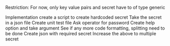 Restriction:
For now, only key value pairs and secret have to of type generic

Implementation
create a script to create hardcoded secret
Take the secret in a json file
Create unit test file 
Ask operator for password
Create help option and take argument
See if any more code formatting, splitting need to be done
Create json with required secret 
Increase the above to multiple secret